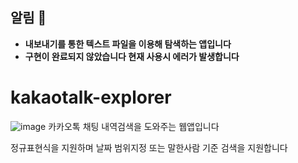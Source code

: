 ## 알림 🛑
- **내보내기를 통한 텍스트 파일을 이용해 탐색하는 앱입니다**
- **구현이 완료되지 않았습니다 현재 사용시 에러가 발생합니다**

# kakaotalk-explorer
![image](https://user-images.githubusercontent.com/20384262/128588150-f45b9218-6151-460b-a7fe-dcb987de8ea0.png)
카카오톡 채팅 내역검색을 도와주는 웹앱입니다

정규표현식을 지원하며 날짜 범위지정 또는 말한사람 기준 검색을 지원합니다
